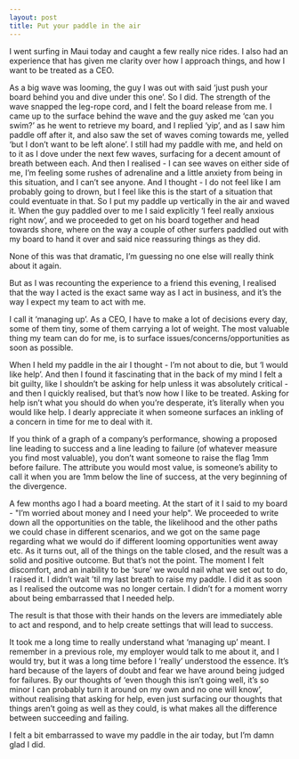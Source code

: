 ```yaml
---
layout: post
title: Put your paddle in the air
---
```


I went surfing in Maui today and caught a few really nice rides. I also had an experience that has given me clarity over how I approach things, and how I want to be treated as a CEO.

As a big wave was looming, the guy I was out with said &lsquo;just push your board behind you and dive under this one&rsquo;. So I did. The strength of the wave snapped the leg-rope cord, and I felt the board release from me. I came up to the surface behind the wave and the guy asked me &lsquo;can you swim?&rsquo; as he went to retrieve my board, and I replied &lsquo;yip&rsquo;, and as I saw him paddle off after it, and also saw the set of waves coming towards me, yelled &lsquo;but I don&rsquo;t want to be left alone&rsquo;. I still had my paddle with me, and held on to it as I dove under the next few waves, surfacing for a decent amount of breath between each. And then I realised - I can see waves on either side of me, I&rsquo;m feeling some rushes of adrenaline and a little anxiety from being in this situation, and I can&rsquo;t see anyone. And I thought - I do not feel like I am probably going to drown, but I feel like this is the start of a situation that could eventuate in that. So I put my paddle up vertically in the air and waved it. When the guy paddled over to me I said explicitly &lsquo;I feel really anxious right now&rsquo;, and we proceeded to get on his board together and head towards shore, where on the way a couple of other surfers paddled out with my board to hand it over and said nice reassuring things as they did.

None of this was that dramatic, I&rsquo;m guessing no one else will really think about it again. 

But as I was recounting the experience to a friend this evening, I realised that the way I acted is the exact same way as I act in business, and it&rsquo;s the way I expect my team to act with me.

I call it &lsquo;managing up&rsquo;. As a CEO, I have to make a lot of decisions every day, some of them tiny, some of them carrying a lot of weight. The most valuable thing my team can do for me, is to surface issues/concerns/opportunities as soon as possible. 

When I held my paddle in the air I thought - I&rsquo;m not about to die, but &lsquo;I would like help&rsquo;. And then I found it fascinating that in the back of my mind I felt a bit guilty, like I shouldn&rsquo;t be asking for help unless it was absolutely critical - and then I quickly realised, but that&rsquo;s now how I like to be treated. Asking for help isn&rsquo;t what you should do when you&rsquo;re desperate, it&rsquo;s literally when you would like help. I dearly appreciate it when someone surfaces an inkling of a concern in time for me to deal with it.

If you think of a graph of a company&rsquo;s performance, showing a proposed line leading to success and a line leading to failure (of whatever measure you find most valuable), you don&rsquo;t want someone to raise the flag 1mm before failure. The attribute you would most value, is someone&rsquo;s ability to call it when you are 1mm below the line of success, at the very beginning of the divergence.

A few months ago I had a board meeting. At the start of it I said to my board - &quot;I&rsquo;m worried about money and I need your help&quot;. We proceeded to write down all the opportunities on the table, the likelihood and the other paths we could chase in different scenarios, and we got on the same page regarding what we would do if different looming opportunities went away etc. As it turns out, all of the things on the table closed, and the result was a solid and positive outcome. But that&rsquo;s not the point. The moment I felt discomfort, and an inability to be &lsquo;sure&rsquo; we would nail what we set out to do, I raised it. I didn&rsquo;t wait &rsquo;til my last breath to raise my paddle. I did it as soon as I realised the outcome was no longer certain. I didn&rsquo;t for a moment worry about being embarrassed that I needed help.

The result is that those with their hands on the levers are immediately able to act and respond, and to help create settings that will lead to success.

It took me a long time to really understand what &lsquo;managing up&rsquo; meant. I remember in a previous role, my employer would talk to me about it, and I would try, but it was a long time before I &lsquo;really&rsquo; understood the essence. It&rsquo;s hard because of the layers of doubt and fear we have around being judged for failures. By our thoughts of &lsquo;even though this isn&rsquo;t going well, it&rsquo;s so minor I can probably turn it around on my own and no one will know&rsquo;, without realising that asking for help, even just surfacing our thoughts that things aren&rsquo;t going as well as they could, is what makes all the difference between succeeding and failing. 

I felt a bit embarrassed to wave my paddle in the air today, but I&rsquo;m damn glad I did.